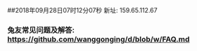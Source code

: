 ##2018年09月28日07时12分07秒 新址: 159.65.112.67
### 兔友常见问题及解答: https://github.com/wanggonging/d/blob/w/FAQ.md

